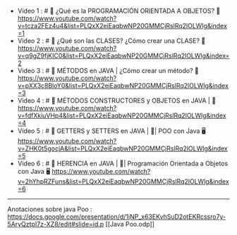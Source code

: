 - Video 1 : # 🚀 ¿Qué es la PROGRAMACIÓN ORIENTADA A OBJETOS? 🤔 https://www.youtube.com/watch?v=tcza2FEz4u4&list=PLQxX2eiEaqbwNP20GMMCjRslRq2lOLWlg&index=1 
- Video 2 : # 🚀 ¿Qué son las CLASES? ¿Cómo crear una CLASE? 🤔 https://www.youtube.com/watch?v=q9gZ9fjKIC0&list=PLQxX2eiEaqbwNP20GMMCjRslRq2lOLWlg&index=2
- Video 3 : # 🚀 MÉTODOS en JAVA | ¿Cómo crear un método? 🤔 https://www.youtube.com/watch?v=pXX3c8BloY0&list=PLQxX2eiEaqbwNP20GMMCjRslRq2lOLWlg&index=3
- Video 4 : # 🚀 MÉTODOS CONSTRUCTORES y OBJETOS en JAVA | 🤔 https://www.youtube.com/watch?v=fdfXkiuVHp4&list=PLQxX2eiEaqbwNP20GMMCjRslRq2lOLWlg&index=4
- Video 5 : # 🚀 GETTERS y SETTERS en JAVA | 🤔| POO con Java 🖥️ https://www.youtube.com/watch?v=ZHK0t5gocjA&list=PLQxX2eiEaqbwNP20GMMCjRslRq2lOLWlg&index=5
- Video 6 : # 🚀 HERENCIA en JAVA | 🤔| Programación Orientada a Objetos con Java 🖥️ https://www.youtube.com/watch?v=2hYhpRZFuns&list=PLQxX2eiEaqbwNP20GMMCjRslRq2lOLWlg&index=6





--------
Anotaciones sobre java Poo : https://docs.google.com/presentation/d/1jNP_x63EKvhSuD2otEKRcssro7y-5AryQztpI7z-XZ8/edit#slide=id.p
[[Java Poo.odp]]
